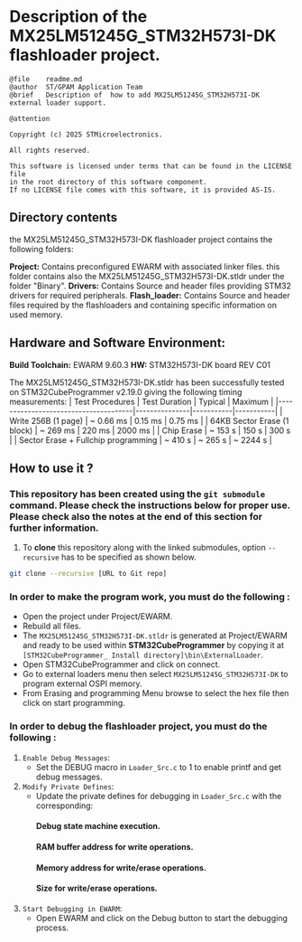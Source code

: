 # Description of the MX25LM51245G_STM32H573I-DK flashloader project.
    @file    readme.md
    @author  ST/GPAM Application Team
    @brief   Description of  how to add MX25LM51245G_STM32H573I-DK external loader support.

    @attention
  
    Copyright (c) 2025 STMicroelectronics.

    All rights reserved.
  
    This software is licensed under terms that can be found in the LICENSE file
    in the root directory of this software component.
    If no LICENSE file comes with this software, it is provided AS-IS.
	
## Directory contents
the MX25LM51245G_STM32H573I-DK flashloader project contains the following folders:

**Project:**
Contains preconfigured EWARM with associated linker files. this folder contains also the MX25LM51245G_STM32H573I-DK.stldr under the folder "Binary".
**Drivers:**
Contains Source and header files providing STM32 drivers for required peripherals.
**Flash_loader:**
Contains Source and header files required by the flashloaders and containing specific information on used  memory.

## Hardware and Software Environment:
**Build Toolchain:** EWARM 9.60.3
**HW:** STM32H573I-DK board REV C01

The MX25LM51245G_STM32H573I-DK.stldr has been successfully tested on STM32CubeProgrammer v2.19.0 giving the following timing measurements:
| Test Procedures                      | Test Duration | Typical   | Maximum   |
|--------------------------------------|---------------|-----------|-----------|
| Write 256B (1 page)                  | ~ 0.66 ms     |   0.15 ms |   0.75 ms |
| 64KB Sector Erase (1 block)          | ~ 269 ms      |   220  ms |   2000 ms |
| Chip Erase                           | ~ 153  s      |   150  s  |   300 s   |
| Sector Erase + Fullchip programming  | ~ 410  s      | ~ 265  s  | ~ 2244 s  |

## How to use it ?
### This repository has been created using the `git submodule` command. Please check the instructions below for proper use. Please check also **the notes at the end of this section** for further information.

1. To **clone** this repository along with the linked submodules, option `--recursive` has to be specified as shown below.

```bash
git clone --recursive [URL to Git repo]
```

### In order to make the program work, you must do the following :
 - Open the project under Project/EWARM.
 - Rebuild all files.
 - The `MX25LM51245G_STM32H573I-DK.stldr` is generated at Project/EWARM and ready to be used 
    within **STM32CubeProgrammer** by copying it at `[STM32CubeProgrammer_ Install directory]\bin\ExternalLoader`.
 - Open STM32CubeProgrammer and click on connect.
 - Go to external loaders menu then select `MX25LM51245G_STM32H573I-DK` to program external OSPI memory.
 - From Erasing and programming Menu browse to select the hex file then click on start programming.

### In order to debug the flashloader project, you must do the following :
 1. `Enable Debug Messages`: 
    - Set the DEBUG macro in `Loader_Src.c` to 1 to enable printf and get debug messages.
 2. `Modify Private Defines`: 
    - Update the private defines for debugging in `Loader_Src.c` with the corresponding:
      #### Debug state machine execution.
      #### RAM buffer address for write operations.
      #### Memory address for write/erase operations.
      #### Size for write/erase operations.
 3. `Start Debugging in EWARM`:
    - Open EWARM and click on the Debug button to start the debugging process.
